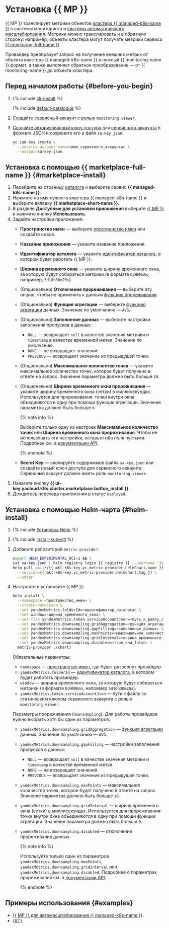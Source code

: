 # Установка {{ MP }}

{{ MP }} транслирует метрики объектов [кластера {{ managed-k8s-name }}](../../concepts/index.md#kubernetes-cluster) в системы мониторинга и [системы автоматического масштабирования](../../concepts/autoscale.md). Метрики можно транслировать и в обратную сторону: например, объекты кластера могут получать метрики сервиса [{{ monitoring-full-name }}](../../../monitoring/concepts/index.md).

Провайдер преобразует запрос на получение внешних метрик от объекта кластера {{ managed-k8s-name }} в нужный {{ monitoring-name }} формат, а также выполняет обратное преобразование — от {{ monitoring-name }} до объекта кластера.

## Перед началом работы {#before-you-begin}

1. {% include [cli-install](../../../_includes/cli-install.md) %}

   {% include [default-catalogue](../../../_includes/default-catalogue.md) %}

1. [Создайте сервисный аккаунт](../../../iam/operations/sa/create.md) с [ролью](../../../iam/concepts/access-control/roles.md) `monitoring.viewer`.
1. [Создайте авторизованный ключ доступа](../../../iam/operations/authorized-key/create.md) для [сервисного аккаунта](../../../iam/concepts/users/service-accounts.md) в формате JSON и сохраните его в файл `sa-key.json`:

   ```bash
   yc iam key create \
     --service-account-name=<имя_сервисного_аккаунта> \
     --output=sa-key.json
   ```

## Установка с помощью {{ marketplace-full-name }} {#marketplace-install}

1. Перейдите на страницу [каталога](../../../resource-manager/concepts/resources-hierarchy.md#folder) и выберите сервис **{{ managed-k8s-name }}**.
1. Нажмите на имя нужного кластера {{ managed-k8s-name }} и выберите вкладку **{{ marketplace-short-name }}**.
1. В разделе **Доступные для установки приложения** выберите [{{ MP }}](/marketplace/products/yc/metric-provider) и нажмите кнопку **Использовать**.
1. Задайте настройки приложения:
   * **Пространство имен** — выберите [пространство имен](../../concepts/index.md#namespace) или создайте новое.
   * **Название приложения** — укажите название приложения.
   * **Идентификатор каталога** — укажите [идентификатор каталога](../../../resource-manager/concepts/resources-hierarchy.md#folder), в котором будет работать {{ MP }}.
   * **Ширина временного окна** — укажите ширину временного окна, за которую будут собираться метрики (в формате `DdHhMmSs`, например, `5d10h30m20s`).
   * (Опционально) **Отключение прореживания** — выберите эту опцию, чтобы не применять к данным [функцию прореживания](../../../monitoring/concepts/decimation.md).
   * (Опционально) **Функция агрегации** — выберите [функцию агрегации](../../../monitoring/concepts/querying.md#combine-functions) данных. Значение по умолчанию — `AVG`.
   * (Опционально) **Заполнение данных** — выберите настройки заполнения пропусков в данных:
     * `NULL` — возвращает `null` в качестве значения метрики и `timestamp` в качестве временной метки. Значение по умолчанию.
     * `NONE` — не возвращает значений.
     * `PREVIOUS` — возвращает значение из предыдущей точки.
   * (Опционально) **Максимальное количество точек** — укажите максимальное количество точек, которое будет получено в ответе на запрос. Значение параметра должно быть больше `10`.
   * (Опционально) **Ширина временного окна прореживания** — укажите ширину временного окна (сетки) в миллисекундах. Используется для прореживания: точки внутри окна объединяются в одну при помощи функции агрегации. Значение параметра должно быть больше `0`.

     {% note info %}

     Выберите только одну из настроек **Максимальное количество точек** или **Ширина временного окна прореживания**. Чтобы не использовать эти настройки, оставьте оба поля пустыми. Подробнее см. в [документации API](../../../monitoring/api-ref/MetricsData/read.md).

     {% endnote %}

   * **Secret Key** — скопируйте содержимое файла `sa-key.json` или создайте новый ключ доступа для сервисного аккаунта. Сервисный аккаунт должен иметь роль `monitoring.viewer`.
1. Нажмите кнопку **{{ ui-key.yacloud.k8s.cluster.marketplace.button_install }}**.
1. Дождитесь перехода приложения в статус `Deployed`.

## Установка с помощью Helm-чарта {#helm-install}

1. {% include [Установка Helm](../../../_includes/managed-kubernetes/helm-install.md) %}

1. {% include [install-kubectl](../../../_includes/managed-kubernetes/kubectl-install.md) %}

1. Добавьте репозиторий `metric-provider`:

   ```bash
   export HELM_EXPERIMENTAL_OCI=1 && \
   cat sa-key.json | helm registry login {{ registry }} --username 'json_key' --password-stdin && \
   helm pull oci://{{ mkt-k8s-key.yc_metric-provider.helmChart.name }} \
     --version={{ mkt-k8s-key.yc_metric-provider.helmChart.tag }} \
     --untar
   ```

1. Настройте и установите {{ MP }}:

   ```bash
   helm install \
     --namespace <пространство_имен> \
     --create-namespace \
     --set yandexMetrics.folderId=<идентификатор_каталога> \
     --set window=<ширина_временного_окна> \
     --set-file yandexMetrics.token.serviceAccountJson=<путь_к_файлу_со_статическим_ключом_сервисного_аккаунта> \
     --set yandexMetrics.downsampling.gridAggregation=<функция_агрегации> \
     --set yandexMetrics.downsampling.gapFilling=<заполнение_данных> \
     --set yandexMetrics.downsampling.maxPoints=<максимальное_количество_точек> \
     --set yandexMetrics.downsampling.gridInterval=<ширина_временного_окна_прореживания> \
     --set yandexMetrics.downsampling.disabled=<true_или_false> \
     metric-provider ./chart/
   ```

   Обязательные параметры:
   * `namespace` — [пространство имен](../../concepts/index.md#namespace), где будет развернут провайдер.
   * `yandexMetrics.folderId` — [идентификатор каталога](../../../resource-manager/concepts/resources-hierarchy.md#folder), в котором будет работать провайдер.
   * `window` — ширина временного окна, за которую будут собираться метрики (в формате `DdHhMmSs`, например `5d10h30m20s`).
   * `yandexMetrics.token.serviceAccountJson` — путь к файлу со статическим ключом сервисного аккаунта с ролью `monitoring.viewer`.

   Параметры прореживания (`downsampling`). Для работы провайдера нужно выбрать хотя бы один из параметров:
   * `yandexMetrics.downsampling.gridAggregation` — [функция агрегации](../../../monitoring/concepts/querying.md#combine-functions) данных. Значение по умолчанию — `AVG`.
   * `yandexMetrics.downsampling.gapFilling` — настройки заполнения пропусков в данных:
     * `NULL` — возвращает `null` в качестве значения метрики и `timestamp` в качестве временной метки.
     * `NONE` — не возвращает значений.
     * `PREVIOUS` — возвращает значение из предыдущей точки.
   * `yandexMetrics.downsampling.maxPoints` — максимальное количество точек, которое будет получено в ответе на запрос. Значение параметра должно быть больше `10`.
   * `yandexMetrics.downsampling.gridInterval` — ширину временного окна (сетки) в миллисекундах. Используется для прореживания: точки внутри окна объединяются в одну при помощи функции агрегации. Значение параметра должно быть больше `0`.
   * `yandexMetrics.downsampling.disabled` — отключение прореживания данных.

     {% note info %}

     Используйте только один из параметров `yandexMetrics.downsampling.maxPoints`, `yandexMetrics.downsampling.gridInterval` или `yandexMetrics.downsampling.disabled`. Подробнее о параметрах прореживания см. в [документации API](../../../monitoring/api-ref/MetricsData/read.md).

     {% endnote %}

## Примеры использования {#examples}

* [{{ MP }} для автомасштабирования {{ managed-k8s-name }}](../../tutorials/load-testing-grpc-autoscaling.md).
* [{#T}](../../tutorials/marketplace/metrics-provider.md).